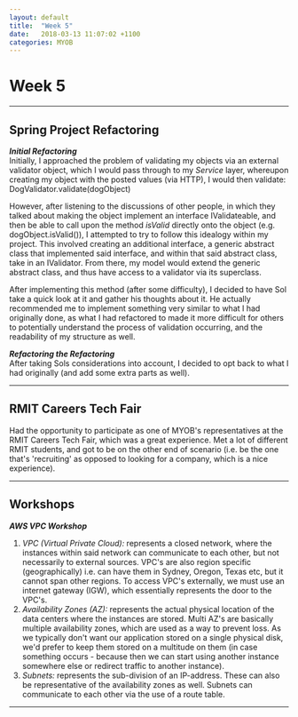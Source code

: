 ```yaml
---
layout: default
title:  "Week 5"
date:   2018-03-13 11:07:02 +1100
categories: MYOB
---
```


# [](#header-1)Week 5

* * *

## [](#header-2)Spring Project Refactoring
***Initial Refactoring***   
Initially, I approached the problem of validating my objects via an external
validator object, which I would pass through to my _Service_ layer, whereupon creating
my object with the posted values (via HTTP), I would then validate:
DogValidator.validate(dogObject)

However, after listening to the discussions of other people, in which they
talked about making the object implement an interface IValidateable, and
then be able to call upon the method _isValid_ directly onto the object (e.g.
dogObject.isValid()), I attempted to try to follow this idealogy within my project.
This involved creating an additional interface, a generic abstract class that implemented
said interface, and within that said abstract class, take in an IValidator. From there,
my model would extend the generic abstract class, and thus have access to a validator
via its superclass.  

After implementing this method (after some difficulty), I decided to have Sol take a quick
look at it and gather his thoughts about it. He actually recommended me to implement
something very similar to what I had originally done, as what I had refactored to
made it more difficult for others to potentially understand the process of validation occurring,
and the readability of my structure as well.

***Refactoring the Refactoring***   
After taking Sols considerations into account, I decided to opt back to what I had
originally (and add some extra parts as well).

* * *

## [](#header-2)RMIT Careers Tech Fair
Had the opportunity to participate as one of MYOB's representatives at the
RMIT Careers Tech Fair, which was a great experience. Met a lot of different
RMIT students, and got to be on the other end of scenario (i.e. be the
one that's 'recruiting' as opposed to looking for a company, which is a
nice experience).

* * *

## [](#header-2) Workshops
***AWS VPC Workshop***   
1. _VPC (Virtual Private Cloud):_ represents a closed network, where the instances within
said network can communicate to each other, but not necessarily to external sources. VPC's
are also region specific (geographically) i.e. can have them in Sydney, Oregon, Texas etc, but it
cannot span other regions. To access VPC's externally, we must use an internet gateway (IGW), which
essentially represents the door to the VPC's.    
2. _Availability Zones (AZ):_ represents the actual physical location of the data centers where
the instances are stored. Multi AZ's are basically multiple availability zones, which are used
as a way to prevent loss. As we typically don't want our application stored on a single
physical disk, we'd prefer to keep them stored on a multitude on them (in case something occurs -
because then we can start using another instance somewhere else or redirect traffic to another
instance).    
3. _Subnets:_ represents the sub-division of an IP-address. These can also be representative of the
availability zones as well. Subnets can communicate to each other via the use of a route table.

* * *
